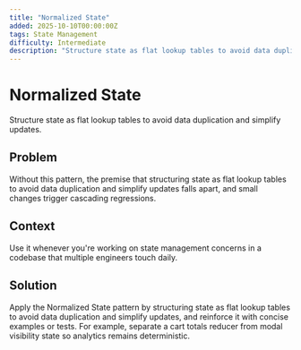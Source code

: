 ```yaml
---
title: "Normalized State"
added: 2025-10-10T00:00:00Z
tags: State Management
difficulty: Intermediate
description: "Structure state as flat lookup tables to avoid data duplication and simplify updates."
---
```

# Normalized State

Structure state as flat lookup tables to avoid data duplication and simplify updates.

## Problem

Without this pattern, the premise that structuring state as flat lookup tables to avoid data duplication and simplify updates falls apart, and small changes trigger cascading regressions.

## Context

Use it whenever you're working on state management concerns in a codebase that multiple engineers touch daily.

## Solution

Apply the Normalized State pattern by structuring state as flat lookup tables to avoid data duplication and simplify updates, and reinforce it with concise examples or tests. For example, separate a cart totals reducer from modal visibility state so analytics remains deterministic.
